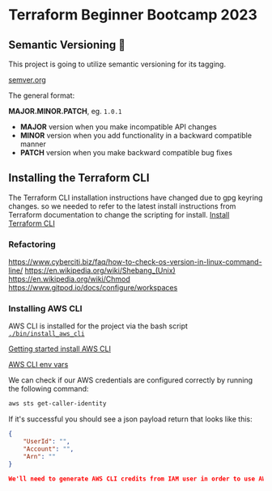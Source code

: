 # Terraform Beginner Bootcamp 2023

## Semantic Versioning :mage:

This project is going to utilize semantic versioning for its tagging. 

[semver.org](https://semver.org/)

The general format:

**MAJOR.MINOR.PATCH**, eg. `1.0.1`

- **MAJOR** version when you make incompatible API changes
- **MINOR** version when you add functionality in a backward compatible manner
- **PATCH** version when you make backward compatible bug fixes

## Installing the Terraform CLI

The Terraform CLI installation instructions have changed due to gpg keyring changes. so we needed to refer to the latest install instructions from Terraform documentation to change the scripting for install.
[Install Terraform CLI](https://developer.hashicorp.com/terraform/tutorials/aws-get-started/install-cli)

### Refactoring 

[](https://www.cyberciti.biz/faq/)
https://www.cyberciti.biz/faq/how-to-check-os-version-in-linux-command-line/
https://en.wikipedia.org/wiki/Shebang_(Unix)
https://en.wikipedia.org/wiki/Chmod
https://www.gitpod.io/docs/configure/workspaces



### Installing AWS CLI

AWS CLI is installed for the project via the bash script [`./bin/install_aws_cli`](./bin/install_aws_cli)

[Getting started install AWS CLI](https://docs.aws.amazon.com/cli/latest/userguide/getting-started-install.html)


[AWS CLI env vars](https://docs.aws.amazon.com/cli/latest/userguide/cli-configure-envvars.html)


We can check if our AWS credentials are configured correctly by running the following command:

```sh
aws sts get-caller-identity
```

If it's successful you should see a json payload return that looks like this:

```json
{
    "UserId": "",
    "Account": "",
    "Arn": ""
}

We'll need to generate AWS CLI credits from IAM user in order to use AWS CLI